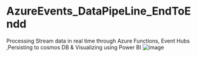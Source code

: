 # AzureEvents_DataPipeLine_EndToEndd
Processing Stream data in real time through Azure Functions, Event Hubs ,Persisting to cosmos DB &amp; Visualizing using Power BI
![image](https://user-images.githubusercontent.com/6577132/125182247-09479500-e1d2-11eb-8630-e2d6568e7263.png)
